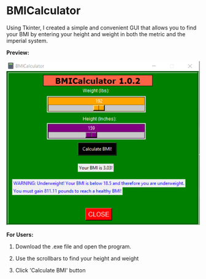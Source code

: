 # BMICalculator

 Using Tkinter, I created a simple and convenient GUI that allows you to find your BMI by entering your height and weight in both the metric and the imperial system. 
 
  **Preview:**
 
 ![](images/Preview.png)
 
 
 **For Users:**
 
 1. Download the .exe file and open the program. 
 
 2. Use the scrollbars to find your height and weight
 
 3. Click 'Calculate BMI' button


 
 
